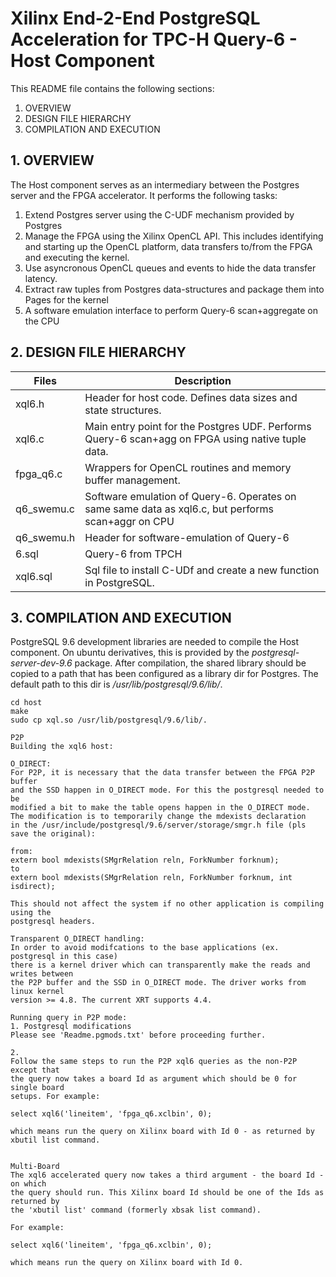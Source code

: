 Xilinx End-2-End PostgreSQL Acceleration for TPC-H Query-6 - Host Component
===========================================================================

This README file contains the following sections:
  1. OVERVIEW
  2. DESIGN FILE HIERARCHY  
  3. COMPILATION AND EXECUTION

## 1. OVERVIEW
The Host component serves as an intermediary between the Postgres server and the FPGA accelerator. It performs the following tasks:

1. Extend Postgres server using the C-UDF mechanism provided by Postgres
2. Manage the FPGA using the Xilinx OpenCL API. This includes identifying and starting up the OpenCL platform, data transfers to/from the FPGA and executing the kernel.
3. Use asyncronous OpenCL queues and events to hide the data transfer latency.
4. Extract raw tuples from Postgres data-structures and package them into Pages for the kernel
5. A software emulation interface to perform Query-6 scan+aggregate on the CPU

## 2. DESIGN FILE HIERARCHY

Files       | Description
------------|----------------------------------------------------------------------------
xql6.h      | Header for host code. Defines data sizes and state structures.
xql6.c      | Main entry point for the Postgres UDF. Performs Query-6 scan+agg on FPGA using native tuple data.
fpga\_q6.c  | Wrappers for OpenCL routines and memory buffer management.
q6\_swemu.c | Software emulation of Query-6. Operates on same same data as xql6.c, but performs scan+aggr on CPU
q6\_swemu.h | Header for software-emulation of Query-6
6.sql       | Query-6 from TPCH
xql6.sql    | Sql file to install C-UDf and create a new function in PostgreSQL.

## 3. COMPILATION AND EXECUTION
PostgreSQL 9.6 development libraries are needed to compile the Host component. On ubuntu derivatives, this is provided by the *postgresql-server-dev-9.6* package. After compilation, the shared library should be copied to a path that has been configured as a library dir for Postgres. The default path to this dir is */usr/lib/postgresql/9.6/lib/*.

```
cd host
make
sudo cp xql.so /usr/lib/postgresql/9.6/lib/.

P2P
Building the xql6 host:

O_DIRECT:
For P2P, it is necessary that the data transfer between the FPGA P2P buffer
and the SSD happen in O_DIRECT mode. For this the postgresql needed to be
modified a bit to make the table opens happen in the O_DIRECT mode.
The modification is to temporarily change the mdexists declaration
in the /usr/include/postgresql/9.6/server/storage/smgr.h file (pls save the original):

from:
extern bool mdexists(SMgrRelation reln, ForkNumber forknum);
to
extern bool mdexists(SMgrRelation reln, ForkNumber forknum, int isdirect);

This should not affect the system if no other application is compiling using the
postgresql headers.

Transparent O_DIRECT handling:
In order to avoid modifcations to the base applications (ex. postgresql in this case)
there is a kernel driver which can transparently make the reads and writes between
the P2P buffer and the SSD in O_DIRECT mode. The driver works from linux kernel
version >= 4.8. The current XRT supports 4.4.

Running query in P2P mode:
1. Postgresql modifications
Please see 'Readme.pgmods.txt' before proceeding further.

2.
Follow the same steps to run the P2P xql6 queries as the non-P2P except that
the query now takes a board Id as argument which should be 0 for single board
setups. For example:

select xql6('lineitem', 'fpga_q6.xclbin', 0);

which means run the query on Xilinx board with Id 0 - as returned by xbutil list command.


Multi-Board
The xql6 accelerated query now takes a third argument - the board Id - on which
the query should run. This Xilinx board Id should be one of the Ids as returned by
the 'xbutil list' command (formerly xbsak list command).

For example:

select xql6('lineitem', 'fpga_q6.xclbin', 0);

which means run the query on Xilinx board with Id 0.

```
